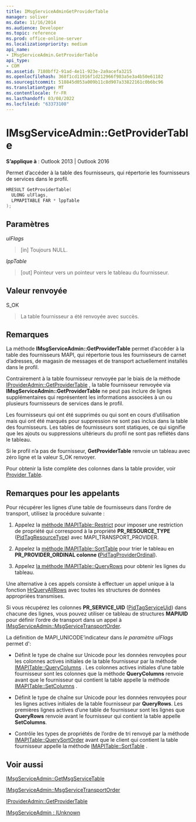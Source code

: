 ```yaml
---
title: IMsgServiceAdminGetProviderTable
manager: soliver
ms.date: 11/16/2014
ms.audience: Developer
ms.topic: reference
ms.prod: office-online-server
ms.localizationpriority: medium
api_name:
- IMsgServiceAdmin.GetProviderTable
api_type:
- COM
ms.assetid: 7180bff2-91ad-4e11-923e-2a9acefa3215
ms.openlocfilehash: 368f1cd11916f1d212966f983a5e3a4b50e61182
ms.sourcegitcommit: 518845d053a009b11c8d907a33822161c0b6bc96
ms.translationtype: MT
ms.contentlocale: fr-FR
ms.lasthandoff: 03/08/2022
ms.locfileid: "63373108"
---
```

# <a name="imsgserviceadmingetprovidertable"></a>IMsgServiceAdmin::GetProviderTable

  
  
**S’applique à** : Outlook 2013 | Outlook 2016 
  
Permet d’accéder à la table des fournisseurs, qui répertorie les fournisseurs de services dans le profil.
  
```cpp
HRESULT GetProviderTable(
  ULONG ulFlags,
  LPMAPITABLE FAR * lppTable
);
```

## <a name="parameters"></a>Paramètres

 _ulFlags_
  
> [in] Toujours NULL.
    
 _lppTable_
  
> [out] Pointeur vers un pointeur vers le tableau du fournisseur.
    
## <a name="return-value"></a>Valeur renvoyée

S_OK 
  
> La table fournisseur a été renvoyée avec succès.
    
## <a name="remarks"></a>Remarques

La méthode **IMsgServiceAdmin::GetProviderTable** permet d’accéder à la table des fournisseurs MAPI, qui répertorie tous les fournisseurs de carnet d’adresses, de magasin de messages et de transport actuellement installés dans le profil. 
  
Contrairement à la table fournisseur renvoyée par le biais de la méthode [IProviderAdmin::GetProviderTable](iprovideradmin-getprovidertable.md) , la table fournisseur renvoyée via **IMsgServiceAdmin::GetProviderTable** ne peut pas inclure de lignes supplémentaires qui représentent les informations associées à un ou plusieurs fournisseurs de services dans le profil. 
  
Les fournisseurs qui ont été supprimés ou qui sont en cours d’utilisation mais qui ont été marqués pour suppression ne sont pas inclus dans la table des fournisseurs. Les tables de fournisseurs sont statiques, ce qui signifie que les ajouts ou suppressions ultérieurs du profil ne sont pas reflétés dans le tableau. 
  
Si le profil n’a pas de fournisseur, **GetProviderTable** renvoie un tableau avec zéro ligne et la valeur S_OK renvoyer. 
  
Pour obtenir la liste complète des colonnes dans la table provider, voir [Provider Table](provider-tables.md). 
  
## <a name="notes-to-callers"></a>Remarques pour les appelants

Pour récupérer les lignes d’une table de fournisseurs dans l’ordre de transport, utilisez la procédure suivante :
  
1. Appelez la [méthode IMAPITable::Restrict](imapitable-restrict.md) pour imposer une restriction de propriété qui correspond à la propriété **PR_RESOURCE_TYPE** ([PidTagResourceType](pidtagresourcetype-canonical-property.md)) avec MAPI_TRANSPORT_PROVIDER.
    
2. Appelez la [méthode IMAPITable::SortTable](imapitable-sorttable.md) pour trier le tableau en **PR_PROVIDER_ORDINAL colonne (**[PidTagProviderOrdinal](pidtagproviderordinal-canonical-property.md)). 
    
3. Appelez [la méthode IMAPITable::QueryRows](imapitable-queryrows.md) pour obtenir les lignes du tableau. 
    
Une alternative à ces appels consiste à effectuer un appel unique à la fonction [HrQueryAllRows](hrqueryallrows.md) avec toutes les structures de données appropriées transmises. 
  
Si vous récupérez les colonnes **PR_SERVICE_UID** ([PidTagServiceUid](pidtagserviceuid-canonical-property.md)) dans chacune des lignes, vous pouvez utiliser ce tableau de structures **MAPIUID** pour définir l’ordre de transport dans un appel à [IMsgServiceAdmin::MsgServiceTransportOrder](imsgserviceadmin-msgservicetransportorder.md).
  
La définition de MAPI_UNICODE’indicateur dans _le paramètre ulFlags_ permet d': 
  
- Définit le type de chaîne sur Unicode pour les données renvoyées pour les colonnes actives initiales de la table fournisseur par la méthode [IMAPITable::QueryColumns](imapitable-querycolumns.md) . Les colonnes actives initiales d’une table fournisseur sont les colonnes que la méthode **QueryColumns** renvoie avant que le fournisseur qui contient la table appelle la méthode [IMAPITable::SetColumns](imapitable-setcolumns.md) . 
    
- Définit le type de chaîne sur Unicode pour les données renvoyées pour les lignes actives initiales de la table fournisseur par **QueryRows**. Les premières lignes actives d’une table de fournisseur sont les lignes que **QueryRows** renvoie avant le fournisseur qui contient la table appelle **SetColumns**. 
    
- Contrôle les types de propriétés de l’ordre de tri renvoyé par la méthode [IMAPITable::QuerySortOrder](imapitable-querysortorder.md) avant que le client qui contient la table fournisseur appelle la méthode [IMAPITable::SortTable](imapitable-sorttable.md) . 
    
## <a name="see-also"></a>Voir aussi



[IMsgServiceAdmin::GetMsgServiceTable](imsgserviceadmin-getmsgservicetable.md)
  
[IMsgServiceAdmin::MsgServiceTransportOrder](imsgserviceadmin-msgservicetransportorder.md)
  
[IProviderAdmin::GetProviderTable](iprovideradmin-getprovidertable.md)
  
[IMsgServiceAdmin : IUnknown](imsgserviceadminiunknown.md)

